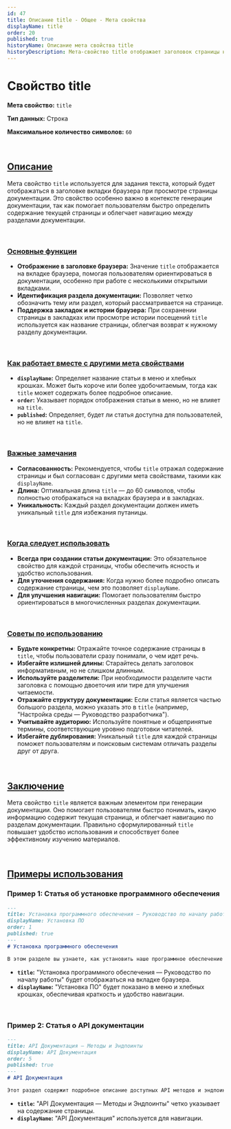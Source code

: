 ```yaml
---
id: 47
title: Описание title - Общее - Мета свойства
displayName: title
order: 20
published: true
historyName: Описание мета свойства title
historyDescription: Мета-свойство title отображает заголовок страницы на вкладке браузера, облегчая навигацию и идентификацию раздела.
---
```


# Свойство title

**Мета свойство:** `title`

**Тип данных:** Строка

**Максимальное количество символов:** `60`

<br/>

## [Описание](description)

Мета свойство `title` используется для задания текста, который будет отображаться в заголовке вкладки браузера при просмотре страницы документации. 
Это свойство особенно важно в контексте генерации документации, так как помогает пользователям быстро определить содержание текущей страницы и облегчает
навигацию между разделами документации.

<br/>

### [Основные функции](basic-functions)

- **Отображение в заголовке браузера:** Значение `title` отображается на вкладке браузера, помогая пользователям ориентироваться в документации,
особенно при работе с несколькими открытыми вкладками.
- **Идентификация раздела документации:** Позволяет четко обозначить тему или раздел, который рассматривается на странице.
- **Поддержка закладок и истории браузера:** При сохранении страницы в закладках или просмотре истории посещений `title` используется как название страницы,
облегчая возврат к нужному разделу документации.

<br/>

### [Как работает вместе с другими мета свойствами](with-other-properties)

- **`displayName`:** Определяет название статьи в меню и хлебных крошках. Может быть короче или более удобочитаемым, тогда как `title` может содержать более подробное описание.
- **`order`:** Указывает порядок отображения статьи в меню, но не влияет на `title`.
- **`published`:** Определяет, будет ли статья доступна для пользователей, но не влияет на `title`.

<br/>

### [Важные замечания](notes)

- **Согласованность:** Рекомендуется, чтобы `title` отражал содержание страницы и был согласован с другими мета свойствами, такими как `displayName`.
- **Длина:** Оптимальная длина `title` — до 60 символов, чтобы полностью отображаться на вкладках браузера и в закладках.
- **Уникальность:** Каждый раздел документации должен иметь уникальный `title` для избежания путаницы.

<br/>

### [Когда следует использовать](when-to-use)

- **Всегда при создании статьи документации:** Это обязательное свойство для каждой страницы, чтобы обеспечить ясность и удобство использования.
- **Для уточнения содержания:** Когда нужно более подробно описать содержание страницы, чем это позволяет `displayName`.
- **Для улучшения навигации:** Помогает пользователям быстро ориентироваться в многочисленных разделах документации.

<br/>

### [Советы по использованию](advice)

- **Будьте конкретны:** Отражайте точное содержание страницы в `title`, чтобы пользователи сразу понимали, о чем идет речь.
- **Избегайте излишней длины:** Старайтесь делать заголовок информативным, но не слишком длинным.
- **Используйте разделители:** При необходимости разделите части заголовка с помощью двоеточия или тире для улучшения читаемости.
- **Отражайте структуру документации:** Если статья является частью большого раздела, можно указать это в `title` (например, "Настройка среды — Руководство разработчика").
- **Учитывайте аудиторию:** Используйте понятные и общепринятые термины, соответствующие уровню подготовки читателей.
- **Избегайте дублирования:** Уникальный `title` для каждой страницы поможет пользователям и поисковым системам отличать разделы друг от друга.

<br/>

## [Заключение](conclusion)

Мета свойство `title` является важным элементом при генерации документации. Оно помогает пользователям быстро понимать, какую информацию содержит текущая страница,
и облегчает навигацию по разделам документации. Правильно сформулированный `title` повышает удобство использования и способствует более эффективному изучению материалов.

<br/>

## [Примеры использования](examples)

### Пример 1: Статья об установке программного обеспечения

```md
---
title: Установка программного обеспечения — Руководство по началу работы
displayName: Установка ПО
order: 1
published: true
---
# Установка программного обеспечения

В этом разделе вы узнаете, как установить наше программное обеспечение на вашу систему...
```

- **`title`:** "Установка программного обеспечения — Руководство по началу работы" будет отображаться на вкладке браузера.
- **`displayName`:** "Установка ПО" будет показано в меню и хлебных крошках, обеспечивая краткость и удобство навигации.

<br/>

### Пример 2: Статья о API документации

```md
---
title: API Документация — Методы и Эндпоинты
displayName: API Документация
order: 5
published: true
---
# API Документация

Этот раздел содержит подробное описание доступных API методов и эндпоинтов...
```

- **`title`:** "API Документация — Методы и Эндпоинты" четко указывает на содержание страницы.
- **`displayName`:** "API Документация" используется для навигации.
